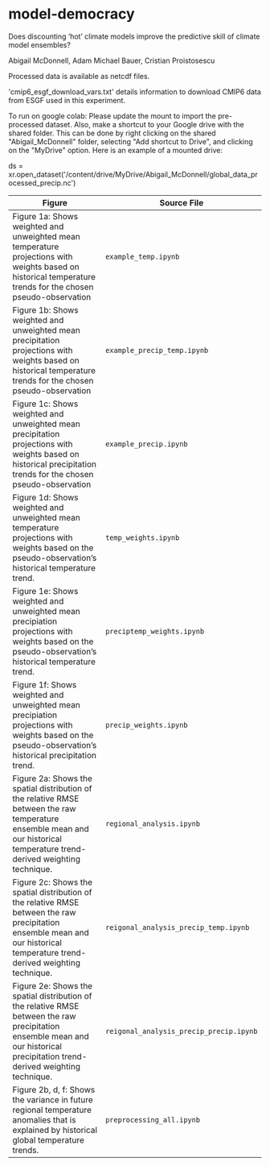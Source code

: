 # model-democracy
Does discounting ‘hot’ climate models improve the predictive skill of climate model ensembles?

Abigail McDonnell, Adam Michael Bauer, Cristian Proistosescu

Processed data is available as netcdf files. 

'cmip6_esgf_download_vars.txt' details information to download CMIP6 data from ESGF used in this experiment.

To run on google colab:
Please update the mount to import the pre-processed dataset. Also, make a shortcut to your Google drive with the shared folder. 
This can be done by right clicking on the shared "Abigail_McDonnell" folder, selecting "Add shortcut to Drive", and clicking on the "MyDrive" option.
Here is an example of a mounted drive: 

ds = xr.open_dataset('/content/drive/MyDrive/Abigail_McDonnell/global_data_processed_precip.nc')

| Figure        | Source File     |
|---------------|-----------------|
| Figure 1a: Shows weighted and unweighted mean temperature projections with weights based on historical temperature trends for the chosen pseudo-observation  | `example_temp.ipynb`  |
| Figure 1b: Shows weighted and unweighted mean precipitation projections with weights based on historical temperature trends for the chosen pseudo-observation     | `example_precip_temp.ipynb`  |
| Figure 1c: Shows weighted and unweighted mean precipitation projections with weights based on historical precipitation trends for the chosen pseudo-observation      | `example_precip.ipynb`  |
| Figure 1d: Shows weighted and unweighted mean temperature projections with weights based on the pseudo-observation’s historical temperature trend.      | `temp_weights.ipynb`  |
| Figure 1e: Shows weighted and unweighted mean precipiation projections with weights based on the pseudo-observation’s historical temperature trend.       | `preciptemp_weights.ipynb`  |
| Figure 1f: Shows weighted and unweighted mean precipiation projections with weights based on the pseudo-observation’s historical precipitation trend.       | `precip_weights.ipynb`  |
| Figure 2a: Shows the spatial distribution of the relative RMSE between the raw temperature ensemble mean and our historical temperature trend-derived weighting technique.       | `regional_analysis.ipynb`  |
| Figure 2c: Shows the spatial distribution of the relative RMSE between the raw precipitation ensemble mean and our historical temperature trend-derived weighting technique.       | `reigonal_analysis_precip_temp.ipynb`  |
| Figure 2e: Shows the spatial distribution of the relative RMSE between the raw precipitation ensemble mean and our historical precipitation trend-derived weighting technique.       | `reigonal_analysis_precip_precip.ipynb`  |
| Figure 2b, d, f: Shows the variance in future regional temperature anomalies that is explained by historical global temperature trends.     | `preprocessing_all.ipynb`  |


